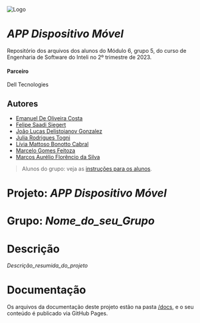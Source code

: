 ![Logo](http://julia.togni-bucket-teste.s3-website-us-east-1.amazonaws.com)


# *APP Dispositivo Móvel*

Repositório dos arquivos dos alunos do Módulo 6, grupo 5, do curso de Engenharia de Software do Inteli no 2º trimestre de 2023. 

#### Parceiro
Dell Tecnologies 



## Autores

- [Emanuel De Oliveira Costa](https://www.linkedin.com/in/emanuel-45b637185/)
- [Felipe Saadi Siegert](https://www.linkedin.com/in/felipe-saadi/)
- [João Lucas Delistoianov Gonzalez](https://www.linkedin.com/in/jo%C3%A3o-lucas-gonzalez/)
- [Julia Rodrigues Togni](https://www.linkedin.com/in/julia-togni/)
- [Lívia Mattoso Bonotto Cabral](https://www.linkedin.com/in/l%C3%ADvia-bonotto-9064641a3/)
- [Marcelo Gomes Feitoza](https://www.linkedin.com/in/marcelofeitoza7/)
- [Marcos Aurélio Florêncio da Silva](https://www.linkedin.com/in/marcos-florencio-n/)


> Alunos do grupo: veja as [instruções para os alunos](LEIAME_aluno.md).

# Projeto: *APP Dispositivo Móvel*

# Grupo: *Nome_do_seu_Grupo*

# Descrição

*Descrição_resumida_do_projeto*

# Documentação

Os arquivos da documentação deste projeto estão na pasta [/docs](/docs), e o seu conteúdo é publicado via GitHub Pages.
